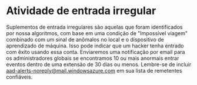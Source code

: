 <properties
    pageTitle="Atividade de entrada irregular"
    description="Um relatório que inclui assinar ins que foram identificados como anômalos por nossa algoritmos de aprendizado de máquina."
    services="active-directory"
    documentationCenter=""
    authors="SSalahAhmed"
    manager="gchander"
    editor=""/>

<tags
    ms.service="active-directory"
    ms.workload="identity"
    ms.tgt_pltfrm="na"
    ms.devlang="na"
    ms.topic="article"
    ms.date="03/04/2016"
    ms.author="saah;kenhoff"/>

# <a name="irregular-sign-in-activity"></a>Atividade de entrada irregular

Suplementos de entrada irregulares são aquelas que foram identificados por nossa algoritmos, com base em uma condição de "Impossível viagem" combinado com um sinal de anômalos no local e o dispositivo de aprendizado de máquina. Isso pode indicar que um hacker tenha entrado com êxito usando essa conta.
Enviaremos uma notificação por email para os administradores globais se encontramos 10 ou mais anormais entrar eventos dentro de uma extensão de 30 dias ou menos. Lembre-se de incluir aad-alerts-noreply@mail.windowsazure.com em sua lista de remetentes confiáveis.
